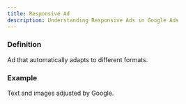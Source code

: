 ```yaml
---
title: Responsive Ad
description: Understanding Responsive Ads in Google Ads
---
```


### Definition
Ad that automatically adapts to different formats.

### Example
Text and images adjusted by Google.